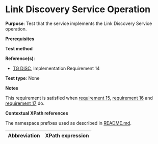 # Link Discovery Service Operation

**Purpose**: Test that the service implements the Link Discovery Service operation.

**Prerequisites**

**Test method**


**Reference(s)**:
* [TG DISC](http://inspire.ec.europa.eu/id/ats/discovery-service/3.1/csw-iso-ap/README#ref_TG_DISC), Implementation Requirement 14

**Test type**: None

**Notes**

This requirement is satisfied when [requirement 15](./at-15-link-publish-metadata-operation.md), [requirement 16](./at-16-link-federated-capabilities-document.md) and [requirement 17](./at-17-link-federated-search-attribute.md) do.

**Contextual XPath references**

The namespace prefixes used as described in [README.md](http://inspire.ec.europa.eu/id/ats/discovery-service/3.1/csw-iso-ap/README#namespaces).

Abbreviation                                               |  XPath expression
---------------------------------------------------------- | -------------------------------------------------------------------------

